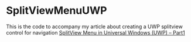 # SplitViewMenuUWP

This is the code to accompany my article about creating a UWP splitview control for navigation
[SplitView Menu in Universal Windows (UWP) – Part1](https://deanchalk.com/splitview-menu-in-universal-windows-uwp-part1 "SplitView Menu in Universal Windows (UWP) – Part1")
